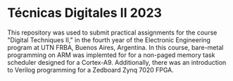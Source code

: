 # Técnicas Digitales II 2023


This repository was used to submit practical assignments for the course "Digital Techniques II," in the fourth year of the Electronic Engineering program at UTN FRBA, Buenos Aires, Argentina. In this course, bare-metal programming on ARM was implemted for for a non-paged memory task scheduler designed for a Cortex-A9. Additionally, there was an introduction to Verilog programming for a Zedboard Zynq 7020 FPGA.
